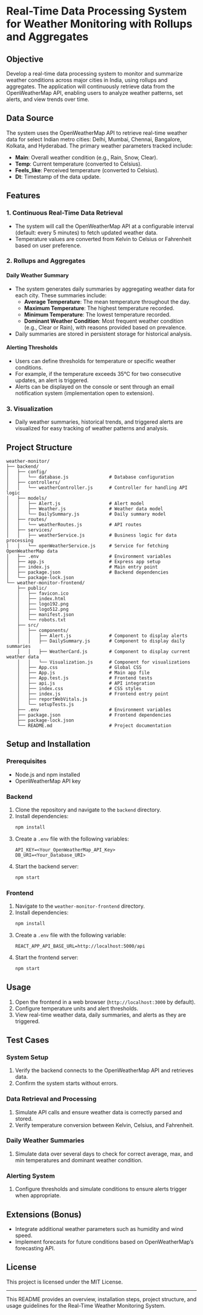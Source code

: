 # Real-Time Data Processing System for Weather Monitoring with Rollups and Aggregates

## Objective
Develop a real-time data processing system to monitor and summarize weather conditions across major cities in India, using rollups and aggregates. The application will continuously retrieve data from the OpenWeatherMap API, enabling users to analyze weather patterns, set alerts, and view trends over time.

## Data Source
The system uses the OpenWeatherMap API to retrieve real-time weather data for select Indian metro cities: Delhi, Mumbai, Chennai, Bangalore, Kolkata, and Hyderabad. The primary weather parameters tracked include:
- **Main**: Overall weather condition (e.g., Rain, Snow, Clear).
- **Temp**: Current temperature (converted to Celsius).
- **Feels_like**: Perceived temperature (converted to Celsius).
- **Dt**: Timestamp of the data update.

## Features

### 1. Continuous Real-Time Data Retrieval
   - The system will call the OpenWeatherMap API at a configurable interval (default: every 5 minutes) to fetch updated weather data.
   - Temperature values are converted from Kelvin to Celsius or Fahrenheit based on user preference.

### 2. Rollups and Aggregates
#### Daily Weather Summary
   - The system generates daily summaries by aggregating weather data for each city. These summaries include:
      - **Average Temperature**: The mean temperature throughout the day.
      - **Maximum Temperature**: The highest temperature recorded.
      - **Minimum Temperature**: The lowest temperature recorded.
      - **Dominant Weather Condition**: Most frequent weather condition (e.g., Clear or Rain), with reasons provided based on prevalence.
   - Daily summaries are stored in persistent storage for historical analysis.

#### Alerting Thresholds
   - Users can define thresholds for temperature or specific weather conditions.
   - For example, if the temperature exceeds 35°C for two consecutive updates, an alert is triggered.
   - Alerts can be displayed on the console or sent through an email notification system (implementation open to extension).

### 3. Visualization
   - Daily weather summaries, historical trends, and triggered alerts are visualized for easy tracking of weather patterns and analysis.

## Project Structure
```
weather-monitor/
├── backend/
│   ├── config/
│   │   └── database.js               # Database configuration
│   ├── controllers/
│   │   └── weatherController.js      # Controller for handling API logic
│   ├── models/
│   │   ├── Alert.js                  # Alert model
│   │   ├── Weather.js                # Weather data model
│   │   └── DailySummary.js           # Daily summary model
│   ├── routes/
│   │   └── weatherRoutes.js          # API routes
│   ├── services/
│   │   ├── weatherService.js         # Business logic for data processing
│   │   └── openWeatherService.js     # Service for fetching OpenWeatherMap data
│   ├── .env                          # Environment variables
│   ├── app.js                        # Express app setup
│   ├── index.js                      # Main entry point
│   ├── package.json                  # Backend dependencies
│   └── package-lock.json
└── weather-monitor-frontend/
    ├── public/
    │   ├── favicon.ico
    │   ├── index.html
    │   ├── logo192.png
    │   ├── logo512.png
    │   ├── manifest.json
    │   └── robots.txt
    ├── src/
    │   ├── components/
    │   │   ├── Alert.js              # Component to display alerts
    │   │   ├── DailySummary.js       # Component to display daily summaries
    │   │   ├── WeatherCard.js        # Component to display current weather data
    │   │   └── Visualization.js      # Component for visualizations
    │   ├── App.css                   # Global CSS
    │   ├── App.js                    # Main app file
    │   ├── App.test.js               # Frontend tests
    │   ├── api.js                    # API integration
    │   ├── index.css                 # CSS styles
    │   ├── index.js                  # Frontend entry point
    │   ├── reportWebVitals.js
    │   └── setupTests.js
    ├── .env                          # Environment variables
    ├── package.json                  # Frontend dependencies
    ├── package-lock.json
    └── README.md                     # Project documentation
```

## Setup and Installation

### Prerequisites
- Node.js and npm installed
- OpenWeatherMap API key

### Backend
1. Clone the repository and navigate to the `backend` directory.
2. Install dependencies:
   ```bash
   npm install
   ```
3. Create a `.env` file with the following variables:
   ```
   API_KEY=<Your_OpenWeatherMap_API_Key>
   DB_URI=<Your_Database_URI>
   ```
4. Start the backend server:
   ```bash
   npm start
   ```

### Frontend
1. Navigate to the `weather-monitor-frontend` directory.
2. Install dependencies:
   ```bash
   npm install
   ```
3. Create a `.env` file with the following variable:
   ```
   REACT_APP_API_BASE_URL=http://localhost:5000/api
   ```
4. Start the frontend server:
   ```bash
   npm start
   ```

## Usage

1. Open the frontend in a web browser (`http://localhost:3000` by default).
2. Configure temperature units and alert thresholds.
3. View real-time weather data, daily summaries, and alerts as they are triggered.

## Test Cases

### System Setup
1. Verify the backend connects to the OpenWeatherMap API and retrieves data.
2. Confirm the system starts without errors.

### Data Retrieval and Processing
1. Simulate API calls and ensure weather data is correctly parsed and stored.
2. Verify temperature conversion between Kelvin, Celsius, and Fahrenheit.

### Daily Weather Summaries
1. Simulate data over several days to check for correct average, max, and min temperatures and dominant weather condition.

### Alerting System
1. Configure thresholds and simulate conditions to ensure alerts trigger when appropriate.

## Extensions (Bonus)
- Integrate additional weather parameters such as humidity and wind speed.
- Implement forecasts for future conditions based on OpenWeatherMap’s forecasting API.

## License
This project is licensed under the MIT License.

---

This README provides an overview, installation steps, project structure, and usage guidelines for the Real-Time Weather Monitoring System.
